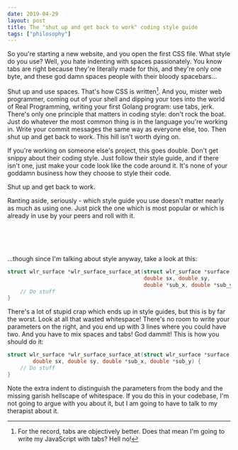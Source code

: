 ```yaml
---
date: 2019-04-29
layout: post
title: The "shut up and get back to work" coding style guide
tags: ["philosophy"]
---
```


So you're starting a new website, and you open the first CSS file. What style do
you use? Well, you hate indenting with spaces passionately. You know tabs are
right because they're literally made for this, and they're only one byte, and
these god damn spaces people with their bloody spacebars...

Shut up and use spaces. That's how CSS is written[^1]. And you, mister web
programmer, coming out of your shell and dipping your toes into the world of
Real Programming, writing your first Golang program: use tabs, jerk. There's
only one principle that matters in coding style: don't rock the boat. Just do
whatever the most common thing is in the language you're working in. Write your
commit messages the same way as everyone else, too. Then shut up and get back to
work. This hill isn't worth dying on.

If you're working on someone else's project, this goes double. Don't get snippy
about their coding style. Just follow their style guide, and if there isn't one,
just make your code look like the code around it. It's none of your goddamn
business how they choose to style their code.

Shut up and get back to work.

Ranting aside, seriously - which style guide you use doesn't matter nearly as
much as using one. Just pick the one which is most popular or which is already
in use by your peers and roll with it.

<div style="margin-bottom: 5rem"></div>

...though since I'm talking about style anyway, take a look at this:

```c
struct wlr_surface *wlr_surface_surface_at(struct wlr_surface *surface,
                                           double sx, double sy,
                                           double *sub_x, double *sub_y) {
    // Do stuff
}
```

There's a lot of stupid crap which ends up in style guides, but this is by far
the worst. Look at all that wasted whitespace! There's no room to write your
parameters on the right, and you end up with 3 lines where you could have two.
And you have to mix spaces and tabs! God dammit! This is how you should do it:

```c
struct wlr_surface *wlr_surface_surface_at(struct wlr_surface *surface,
        double sx, double sy, double *sub_x, double *sub_y) {
    // Do stuff
}
```

Note the extra indent to distinguish the parameters from the body and the
missing garish hellscape of whitespace. If you do this in your codebase, I'm not
going to argue with you about it, but I am going to have to talk to my therapist
about it.

[^1]: For the record, tabs are objectively better. Does that mean I'm going to write my JavaScript with tabs? Hell no!

